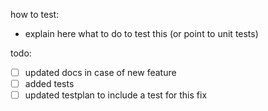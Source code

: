 how to test:
- explain here what to do to test this (or point to unit tests)

todo:
- [ ] updated docs in case of new feature
- [ ] added tests
- [ ] updated testplan to include a test for this fix
